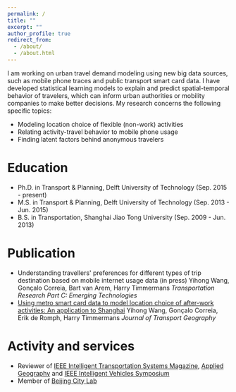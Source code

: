 ```yaml
---
permalink: /
title: ""
excerpt: ""
author_profile: true
redirect_from: 
  - /about/
  - /about.html
---
```


I am working on urban travel demand modeling using new big data sources, such as mobile phone traces and public transport smart card data. I have developed statistical learning models to explain and predict spatial-temporal behavior of travelers, which can inform urban authorities or mobility companies to make better decisions. My research concerns the following specific topics:
* Modeling location choice of flexible (non-work) activities
* Relating activity-travel behavior to mobile phone usage
* Finding latent factors behind anonymous travelers

Education
======
* Ph.D. in Transport & Planning, Delft University of Technology (Sep. 2015 - present)
* M.S. in Transport & Planning, Delft University of Technology (Sep. 2013 - Jun. 2015)
* B.S. in Transportation, Shanghai Jiao Tong University (Sep. 2009 - Jun. 2013)

Publication
======
* Understanding travellers' preferences for different types of trip destination based on mobile internet usage data (in press)
    Yihong Wang, Gonçalo Correia, Bart van Arem, Harry Timmermans
    <i>Transportation Research Part C: Emerging Technologies</i>
* <a href="https://www.sciencedirect.com/science/article/pii/S0966692317300029">Using metro smart card data to model location choice of after-work activities: An application to Shanghai</a>
    Yihong Wang, Gonçalo Correia, Erik de Romph, Harry Timmermans
    <i>Journal of Transport Geography</i>

Activity and services
======
* Reviewer of <a href="http://ieeexplore.ieee.org/xpl/RecentIssue.jsp?punumber=5117645">IEEE Intelligent Transportation Systems Magazine</a>, <a href="https://www.journals.elsevier.com/applied-geography">Applied Geography</a> and <a href="http://www.2018iv.org/">IEEE Intelligent Vehicles Symposium</a>
* Member of <a href="https://www.beijingcitylab.com/">Beijing City Lab</a>